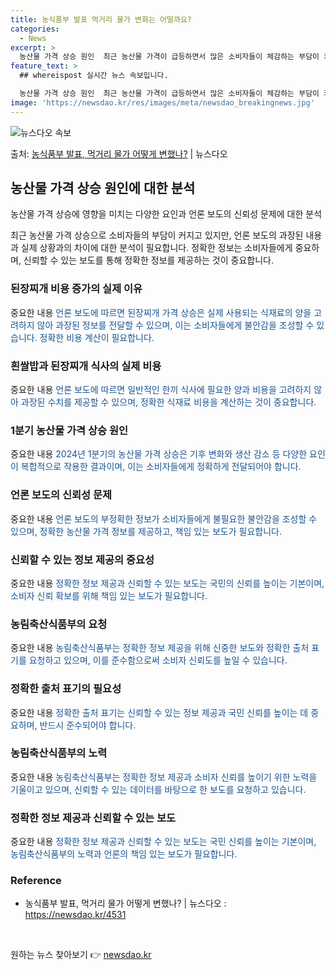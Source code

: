 ```yaml
---
title: 농식품부 발표 먹거리 물가 변화는 어떨까요?
categories:
  - News
excerpt: >
  농산물 가격 상승 원인  최근 농산물 가격이 급등하면서 많은 소비자들이 체감하는 부담이 커지고 있습니다. 하…
feature_text: >
  ## whereispost 실시간 뉴스 속보입니다.

  농산물 가격 상승 원인  최근 농산물 가격이 급등하면서 많은 소비자들이 체감하는 부담이 커지고 있습니다. 하…
image: 'https://newsdao.kr/res/images/meta/newsdao_breakingnews.jpg'
---
```


![뉴스다오 속보](https://newsdao.kr/res/images/meta/newsdao_breakingnews.jpg)

<p>출처: <a href="https://newsdao.kr/4531" rel="dofollow">농식품부 발표, 먹거리 물가 어떻게 변했나?</a> | 뉴스다오</p>

<h2 data-ke-size="size26">농산물 가격 상승 원인에 대한 분석</h2>
농산물 가격 상승에 영향을 미치는 다양한 요인과 언론 보도의 신뢰성 문제에 대한 분석

<p data-ke-size="size16">최근 농산물 가격 상승으로 소비자들의 부담이 커지고 있지만, 언론 보도의 과장된 내용과 실제 상황과의 차이에 대한 분석이 필요합니다. 정확한 정보는 소비자들에게 중요하며, 신뢰할 수 있는 보도를 통해 정확한 정보를 제공하는 것이 중요합니다.</p>

<h3>된장찌개 비용 증가의 실제 이유</h3>
중요한 내용
<span style="color: #1a5490;">언론 보도에 따르면 된장찌개 가격 상승은 실제 사용되는 식재료의 양을 고려하지 않아 과장된 정보를 전달할 수 있으며, 이는 소비자들에게 불안감을 조성할 수 있습니다. 정확한 비용 계산이 필요합니다.</span>

<h3>흰쌀밥과 된장찌개 식사의 실제 비용</h3>
중요한 내용
<span style="color: #1a5490;">언론 보도에 따르면 일반적인 한끼 식사에 필요한 양과 비용을 고려하지 않아 과장된 수치를 제공할 수 있으며, 정확한 식재료 비용을 계산하는 것이 중요합니다.</span>

<h3>1분기 농산물 가격 상승 원인</h3>
중요한 내용
<span style="color: #1a5490;">2024년 1분기의 농산물 가격 상승은 기후 변화와 생산 감소 등 다양한 요인이 복합적으로 작용한 결과이며, 이는 소비자들에게 정확하게 전달되어야 합니다.</span>

<h3>언론 보도의 신뢰성 문제</h3>
중요한 내용
<span style="color: #1a5490;">언론 보도의 부정확한 정보가 소비자들에게 불필요한 불안감을 조성할 수 있으며, 정확한 농산물 가격 정보를 제공하고, 책임 있는 보도가 필요합니다.</span>

<h3>신뢰할 수 있는 정보 제공의 중요성</h3>
중요한 내용
<span style="color: #1a5490;">정확한 정보 제공과 신뢰할 수 있는 보도는 국민의 신뢰를 높이는 기본이며, 소비자 신뢰 확보를 위해 책임 있는 보도가 필요합니다.</span>

<h3>농림축산식품부의 요청</h3>
중요한 내용
<span style="color: #1a5490;">농림축산식품부는 정확한 정보 제공을 위해 신중한 보도와 정확한 출처 표기를 요청하고 있으며, 이를 준수함으로써 소비자 신뢰도를 높일 수 있습니다.</span>

<h3>정확한 출처 표기의 필요성</h3>
중요한 내용
<span style="color: #1a5490;">정확한 출처 표기는 신뢰할 수 있는 정보 제공과 국민 신뢰를 높이는 데 중요하며, 반드시 준수되어야 합니다.</span>

<h3>농림축산식품부의 노력</h3>
중요한 내용
<span style="color: #1a5490;">농림축산식품부는 정확한 정보 제공과 소비자 신뢰를 높이기 위한 노력을 기울이고 있으며, 신뢰할 수 있는 데이터를 바탕으로 한 보도를 요청하고 있습니다.</span>

<h3>정확한 정보 제공과 신뢰할 수 있는 보도</h3>
중요한 내용
<span style="color: #1a5490;">정확한 정보 제공과 신뢰할 수 있는 보도는 국민 신뢰를 높이는 기본이며, 농림축산식품부의 노력과 언론의 책임 있는 보도가 필요합니다.</span>

<h3>Reference</h3>
<div>
   <ul>
      <li>농식품부 발표, 먹거리 물가 어떻게 변했나? | 뉴스다오  : <a href="https://newsdao.kr/4531">https://newsdao.kr/4531</a></li>
   </ul>
</div>
<p data-ke-size="size16">&nbsp;</p> 

원하는 뉴스 찾아보기 👉 <a href="https://newsdao.kr" rel="dofollow">newsdao.kr</a>


